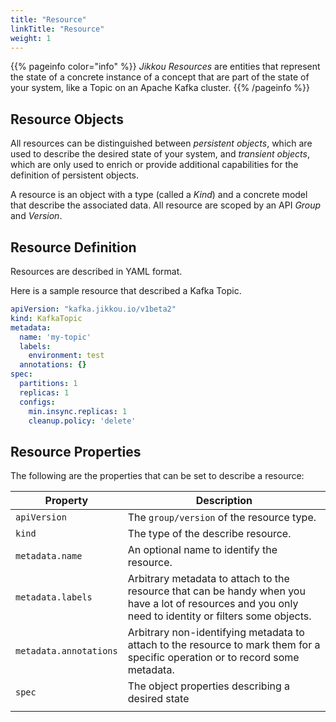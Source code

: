 ```yaml
---
title: "Resource"
linkTitle: "Resource"
weight: 1
---
```


{{% pageinfo color="info" %}}
_Jikkou Resources_ are entities that represent the state of a concrete instance of a concept that are part of the state
of your system, like a Topic on an Apache Kafka cluster.
{{% /pageinfo %}}

## Resource Objects

All resources can be distinguished between _persistent objects_, which are used to describe the desired state of your
system, and _transient objects_, which are only used to enrich or provide additional capabilities for the definition of
persistent objects.

A resource is an object with a type (called a _Kind_) and a concrete model that describe the associated data.
All resource are scoped by an API _Group_ and _Version_.

## Resource Definition

Resources are described in YAML format.

Here is a sample resource that described a Kafka Topic.

```yaml
apiVersion: "kafka.jikkou.io/v1beta2"
kind: KafkaTopic
metadata:
  name: 'my-topic'
  labels:
    environment: test
  annotations: {}
spec:
  partitions: 1
  replicas: 1
  configs:
    min.insync.replicas: 1
    cleanup.policy: 'delete'
```

## Resource Properties

The following are the properties that can be set to describe a resource:

| Property               | Description                                                                                                                                            |
|------------------------|--------------------------------------------------------------------------------------------------------------------------------------------------------|
| `apiVersion`           | The `group/version` of the resource type.                                                                                                              |
| `kind`                 | The type of the describe resource.                                                                                                                     |
| `metadata.name`        | An optional name to identify the resource.                                                                                                             |
| `metadata.labels`      | Arbitrary metadata to attach to the resource that can be handy when you have a lot of resources and you only need to identity or filters some objects. |
| `metadata.annotations` | Arbitrary non-identifying metadata to attach to the resource to mark them for a specific operation or to record some metadata.                         |
| `spec`                 | The object properties describing a desired state                                                                                                       |
|                        |                                                                                                                                                        |
